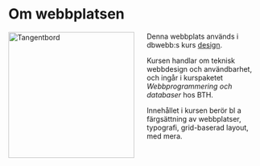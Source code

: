 Om webbplatsen
==============================================

<img src="img/TangentbordSkevt3.jpg" alt="Tangentbord" height=250 style="float: left; padding-right: 25px">

Denna webbplats används i dbwebb:s kurs [design](http://dbwebb.se/design).

Kursen handlar om teknisk webbdesign och användbarhet, och ingår i kurspaketet
*Webbprogrammering och databaser* hos BTH.

Innehållet i kursen berör bl a färgsättning av webbplatser, typografi,
grid-baserad layout, med mera.
